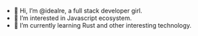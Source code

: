 - 👋 Hi, I’m @idealre, a full stack developer girl.
- 👀 I’m interested in Javascript ecosystem.
- 🌱 I’m currently learning Rust and other interesting technology.
